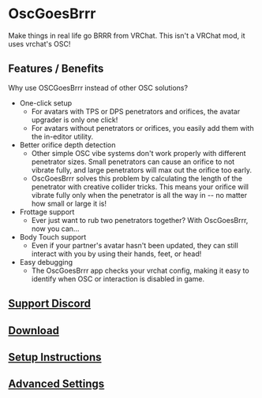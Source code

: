 # OscGoesBrrr

Make things in real life go BRRR from VRChat. This isn't a VRChat mod, it uses vrchat's OSC!

## Features / Benefits

Why use OSCGoesBrrr instead of other OSC solutions?

* One-click setup
  * For avatars with TPS or DPS penetrators and orifices, the avatar upgrader is only one click!
  * For avatars without penetrators or orifices, you easily add them with the in-editor utility.
* Better orifice depth detection
  * Other simple OSC vibe systems don't work properly with different penetrator sizes. Small penetrators can cause an orifice to not vibrate fully, and large penetrators will max out the orifice too early.
  * OscGoesBrrr solves this problem by calculating the length of the penetrator with creative collider tricks. This means your orifice will vibrate fully only when the penetrator is all the way in -- no matter how small or large it is!
* Frottage support
  * Ever just want to rub two penetrators together? With OscGoesBrrr, now you can...
* Body Touch support
  * Even if your partner's avatar hasn't been updated, they can still interact with you by using their hands, feet, or head!
* Easy debugging
  * The OscGoesBrrr app checks your vrchat config, making it easy to identify when OSC or interaction is disabled in game.

## [Support Discord](https://vrcfury.com/discord)
## [Download](https://gitlab.com/VRCFury/OscGoesBrrr/-/releases)
## [Setup Instructions](https://gitlab.com/VRCFury/OscGoesBrrr/-/wikis/How-to-use-OscGoesBrrr)
## [Advanced Settings](https://gitlab.com/VRCFury/OscGoesBrrr/-/wikis/Advanced-Settings)
